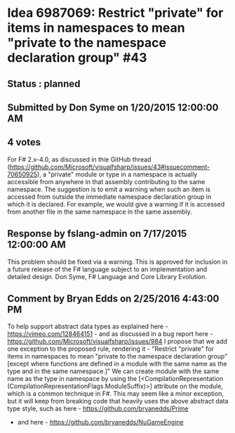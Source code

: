 # Idea 6987069: Restrict "private" for items in namespaces to mean "private to the namespace declaration group" #43 #

## Status : planned

## Submitted by Don Syme on 1/20/2015 12:00:00 AM

## 4 votes

For F# 2.x-4.0, as discussed in thie GitHub thread (https://github.com/Microsoft/visualfsharp/issues/43#issuecomment-70650925), a "private" module or type in a namespace is actually accessible from anywhere in that assembly contributing to the same namespace.
The suggestion is to emit a warning when such an item is accessed from outside the immediate namespace declaration group in which it is declared. For example, we would give a warning if it is accessed from another file in the same namespace in the same assembly.

## Response by fslang-admin on 7/17/2015 12:00:00 AM

This problem should be fixed via a warning.
This is approved for inclusion in a future release of the F# language subject to an implementation and detailed design.
Don Syme, F# Language and Core Library Evolution.


## Comment by Bryan Edds on 2/25/2016 4:43:00 PM

To help support abstract data types as explained here - https://vimeo.com/128464151 - and as discussed in a bug report here - https://github.com/Microsoft/visualfsharp/issues/984
I propose that we add one exception to the proposed rule, rendering it -
"Restrict "private" for items in namespaces to mean "private to the namespace declaration group" [except where functions are defined in a module with the same name as the type and in the same namespace.]"
We can create module with the same name as the type in namespace by using the [<CompilationRepresentation (CompilationRepresentationFlags.ModuleSuffix)>] attribute on the module, which is a common technique in F#.
This may seem like a minor exception, but it will keep from breaking code that heavily uses the above abstract data type style, such as here - https://github.com/bryanedds/Prime
- and here - https://github.com/bryanedds/NuGameEngine

